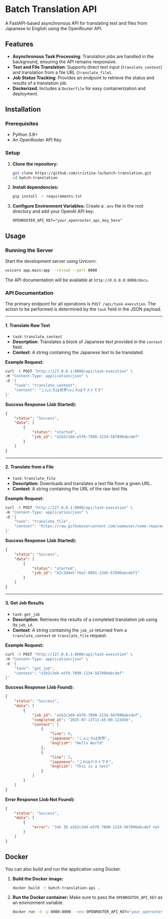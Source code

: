 # Batch Translation API

A FastAPI-based asynchronous API for translating text and files from Japanese to English using the OpenRouter API.

## Features

-   **Asynchronous Task Processing**: Translation jobs are handled in the background, ensuring the API remains responsive.
-   **Text and File Translation**: Supports direct text input (`translate_context`) and translation from a file URL (`translate_file`).
-   **Job Status Tracking**: Provides an endpoint to retrieve the status and results of a translation job.
-   **Dockerized**: Includes a `Dockerfile` for easy containerization and deployment.

## Installation

### Prerequisites

-   Python 3.8+
-   An OpenRouter API Key

### Setup

1.  **Clone the repository:**
    ```bash
    git clone https://github.com/cristina-le/batch-translation.git
    cd batch-translation
    ```

2.  **Install dependencies:**
    ```bash
    pip install -r requirements.txt
    ```

3.  **Configure Environment Variables:**
    Create a `.env` file in the root directory and add your OpenAI API key:
    ```
    OPENROUTER_API_KEY="your_openrouter_api_key_here"
    ```

## Usage

### Running the Server

Start the development server using Uvicorn:
```bash
uvicorn app.main:app --reload --port 8000
```
The API documentation will be available at `http://0.0.0.0:8000/docs`.

### API Documentation

The primary endpoint for all operations is `POST /api/task-execution`. The action to be performed is determined by the `task` field in the JSON payload.

---

#### 1. Translate Raw Text

-   `task`: `translate_context`
-   **Description**: Translates a block of Japanese text provided in the `context` field.
-   **Context**: A string containing the Japanese text to be translated.

**Example Request:**
```bash
curl -X POST "http://127.0.0.1:8000/api/task-execution" \
-H "Content-Type: application/json" \
-d '{
    "task": "translate_context",
    "context": "こんにちは世界\nこれはテストです"
}'
```

**Success Response (Job Started):**
```json
{
    "status": "Success",
    "data": [
        {
            "status": "started",
            "job_id": "a1b2c3d4-e5f6-7890-1234-567890abcdef"
        }
    ]
}
```

---

#### 2. Translate from a File

-   `task`: `translate_file`
-   **Description**: Downloads and translates a text file from a given URL.
-   **Context**: A string containing the URL of the raw text file.

**Example Request:**
```bash
curl -X POST "http://127.0.0.1:8000/api/task-execution" \
-H "Content-Type: application/json" \
-d '{
    "task": "translate_file",
    "context": "https://raw.githubusercontent.com/someuser/some-repo/main/sample.txt"
}'
```

**Success Response (Job Started):**
```json
{
    "status": "Success",
    "data": [
        {
            "status": "started",
            "job_id": "b2c3d4e5-f6a7-8901-2345-67890abcdef1"
        }
    ]
}
```

---

#### 3. Get Job Results

-   `task`: `get_job`
-   **Description**: Retrieves the results of a completed translation job using its `job_id`.
-   **Context**: A string containing the `job_id` returned from a `translate_context` or `translate_file` request.

**Example Request:**
```bash
curl -X POST "http://127.0.0.1:8000/api/task-execution" \
-H "Content-Type: application/json" \
-d '{
    "task": "get_job",
    "context": "a1b2c3d4-e5f6-7890-1234-567890abcdef"
}'
```

**Success Response (Job Found):**
```json
{
    "status": "Success",
    "data": [
        {
            "job_id": "a1b2c3d4-e5f6-7890-1234-567890abcdef",
            "completed_at": "2025-07-13T11:45:00.123456",
            "content": [
                {
                    "line": 0,
                    "japanese": "こんにちは世界",
                    "english": "Hello World"
                },
                {
                    "line": 1,
                    "japanese": "これはテストです",
                    "english": "This is a test"
                }
            ]
        }
    ]
}
```

**Error Response (Job Not Found):**
```json
{
    "status": "Success",
    "data": [
        {
            "error": "Job ID a1b2c3d4-e5f6-7890-1234-567890abcdef not found"
        }
    ]
}
```

## Docker

You can also build and run the application using Docker.

1.  **Build the Docker image:**
    ```bash
    docker build -t batch-translation-api .
    ```

2.  **Run the Docker container:**
    Make sure to pass the `OPENROUTER_API_KEY` as an environment variable.
    ```bash
    docker run -d -p 8000:8000 --env OPENROUTER_API_KEY="your_operouter_api_key_here" --name translation-api batch-translation-api
